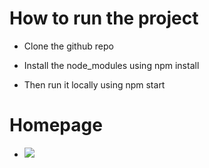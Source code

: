 # How to run the project 

- Clone the github repo

- Install the node_modules using npm install

- Then run it locally using npm start


# Homepage

- <img src="../images/landingpage.png" />